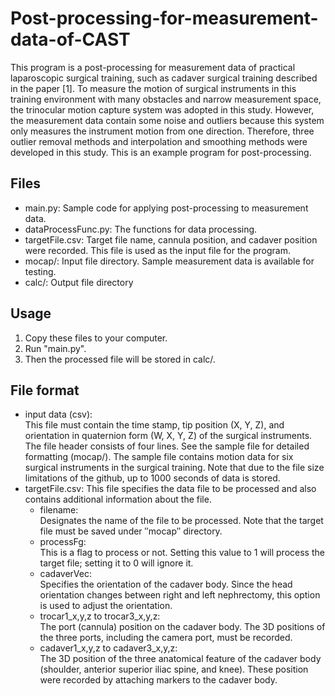 # Post-processing-for-measurement-data-of-CAST
This program is a post-processing for measurement data of practical laparoscopic surgical training, such as cadaver surgical training described in the paper [1].
To measure the motion of surgical instruments in this training environment with many obstacles and narrow measurement space, the trinocular motion capture system was adopted in this study.
However, the measurement data contain some noise and outliers because this system only measures the instrument motion from one direction.
Therefore, three outlier removal methods and interpolation and smoothing methods were developed in this study. This is an example program for post-processing.

## Files
- main.py: Sample code for applying post-processing to measurement data.
- dataProcessFunc.py: The functions for data processing.
- targetFile.csv: Target file name, cannula position, and cadaver position were recorded. This file is used as the input file for the program.
- mocap/: Input file directory. Sample measurement data is available for testing.
- calc/: Output file directory

## Usage
1. Copy these files to your computer.
2. Run "main.py".
3. Then the processed file will be stored in calc/.

## File format
- input data (csv):<br>
This file must contain the time stamp, tip position (X, Y, Z), and orientation in quaternion form (W, X, Y, Z) of the surgical instruments.
The file header consists of four lines. See the sample file for detailed formatting (mocap/).
The sample file contains motion data for six surgical instruments in the surgical training.
Note that due to the file size limitations of the github, up to 1000 seconds of data is stored.
- targetFile.csv:
This file specifies the data file to be processed and also contains additional information about the file.
  - filename:
    <br>Designates the name of the file to be processed. Note that the target file must be saved under ″mocap″ directory.
  - processFg:
    <br>This is a flag to process or not. Setting this value to 1 will process the target file; setting it to 0 will ignore it.
  - cadaverVec:
    <br>Specifies the orientation of the cadaver body. Since the head orientation changes between right and left nephrectomy, this option is used to adjust the orientation.
  - trocar1_x,y,z to trocar3_x,y,z:
    <br>The port (cannula) position on the cadaver body. The 3D positions of the three ports, including the camera port, must be recorded.
  - cadaver1_x,y,z to cadaver3_x,y,z:
    <br>The 3D position of the three anatomical feature of the cadaver body (shoulder, anterior superior iliac spine, and knee). These position were recorded by attaching markers to the cadaver body.
